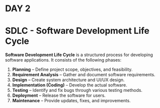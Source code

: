 # DAY 2

# SDLC - Software Development Life Cycle

**Software Development Life Cycle** is a structured process for developing software applications. It consists of the following phases:  

1. **Planning** – Define project scope, objectives, and feasibility.  
2. **Requirement Analysis** – Gather and document software requirements.  
3. **Design** – Create system architecture and UI/UX design.  
4. **Implementation (Coding)** – Develop the actual software.  
5. **Testing** – Identify and fix bugs through various testing methods.  
6. **Deployment** – Release the software for users.  
7. **Maintenance** – Provide updates, fixes, and improvements.